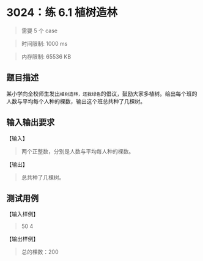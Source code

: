 # 3024：练 6.1 植树造林

> 需要 5 个 case

> 时间限制: 1000 ms

> 内存限制: 65536 KB

## 题目描述

某小学向全校师生发出`植树造林，还我绿色`的倡议，鼓励大家多植树。给出每个班的人数与平均每个人种的棵数，输出这个班总共种了几棵树。

## 输入输出要求

【输入】

> 两个正整数，分别是人数与平均每人种的棵数。

【输出】

> 总共种了几棵树。

## 测试用例

【输入样例】

> 50 4

【输出样例】

> 总的棵数：200
